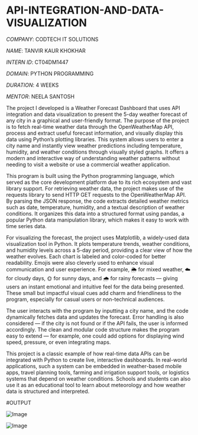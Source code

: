 # API-INTEGRATION-AND-DATA-VISUALIZATION

*COMPANY*: CODTECH IT SOLUTIONS

*NAME*: TANVIR KAUR KHOKHAR

*INTERN ID*: CT04DM1447

*DOMAIN*: PYTHON PROGRAMMING

*DURATION*: 4 WEEKS

*MENTOR*: NEELA SANTOSH

The project I developed is a Weather Forecast Dashboard that uses API integration and data visualization to present the 5-day weather forecast of any city in a graphical and user-friendly format. The purpose of the project is to fetch real-time weather data through the OpenWeatherMap API, process and extract useful forecast information, and visually display this data using Python’s plotting libraries. This system allows users to enter a city name and instantly view weather predictions including temperature, humidity, and weather conditions through visually styled graphs. It offers a modern and interactive way of understanding weather patterns without needing to visit a website or use a commercial weather application.

This program is built using the Python programming language, which served as the core development platform due to its rich ecosystem and vast library support. For retrieving weather data, the project makes use of the requests library to send HTTP GET requests to the OpenWeatherMap API. By parsing the JSON response, the code extracts detailed weather metrics such as date, temperature, humidity, and a textual description of weather conditions. It organizes this data into a structured format using pandas, a popular Python data manipulation library, which makes it easy to work with time series data.

For visualizing the forecast, the project uses Matplotlib, a widely-used data visualization tool in Python. It plots temperature trends, weather conditions, and humidity levels across a 5-day period, providing a clear view of how the weather evolves. Each chart is labeled and color-coded for better readability. Emojis were also cleverly used to enhance visual communication and user experience. For example, 🌦️ for mixed weather, ☁️ for cloudy days, 🌞 for sunny days, and 🌧️ for rainy forecasts — giving users an instant emotional and intuitive feel for the data being presented. These small but impactful visual cues add charm and friendliness to the program, especially for casual users or non-technical audiences.

The user interacts with the program by inputting a city name, and the code dynamically fetches data and updates the forecast. Error handling is also considered — if the city is not found or if the API fails, the user is informed accordingly. The clean and modular code structure makes the program easy to extend — for example, one could add options for displaying wind speed, pressure, or even integrating maps.

This project is a classic example of how real-time data APIs can be integrated with Python to create live, interactive dashboards. In real-world applications, such a system can be embedded in weather-based mobile apps, travel planning tools, farming and irrigation support tools, or logistics systems that depend on weather conditions. Schools and students can also use it as an educational tool to learn about meteorology and how weather data is structured and interpreted.

#OUTPUT

![Image](https://github.com/user-attachments/assets/65bf9d92-b4af-43be-9d46-af3d399de326)

![Image](https://github.com/user-attachments/assets/2ec74790-0baf-4712-aeea-5d8790c9f12e)
